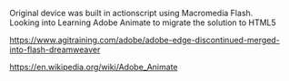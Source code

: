 
Original device was built in actionscript using Macromedia Flash.<br>
Looking into Learning Adobe Animate to migrate the solution to HTML5 <canvas>


<a href = "https://www.agitraining.com/adobe/adobe-edge-discontinued-merged-into-flash-dreamweaver">https://www.agitraining.com/adobe/adobe-edge-discontinued-merged-into-flash-dreamweaver</a>

<a href = "https://en.wikipedia.org/wiki/Adobe_Animate">https://en.wikipedia.org/wiki/Adobe_Animate</a>
